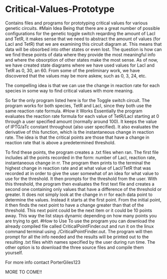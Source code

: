 # Critical-Values-Prototype
Contains files and programs for prototyping critical values for various genetic circuits.
#Main Idea
Being that there are a great number of possible configurations for the genetic toggle switch reqarding the amount of LacI and TetR, it makes sense that we need to abstract the amount of values (for LacI and TetR) that we are examining this circuit diagram at. This means that data will be obsorbed into other states or even lost. The question is how can we find these points of data where they provide the most meaningful info and where the obsorption of other states make the most sense. As of now, we have created state diagrams where we have used values for LacI and TetR as 0, 30, an 60. From some of the preliminary work, we have discovered that the values may be more askew, such as 0, 3, 24, etc.

The compelling idea is that we can use the change in reaction rate for each species in some way to find critical values with more meaning.

So far the only program listed here is for the Toggle switch circuit. The program works for both species, TetR and LacI, since  they both use the same reaction rate formula.
#How it Works
Essentially the program evaluates the reaction rate formula for each value of TetR/LacI starting at 0 through  a user specified amount (normally around 100). It keeps the value of IPTG/aTc constant throughout (also user specified). It also evaluates the derivative of this function, which is the instantaneous change in reaction rate. The idea is that the critical points are those that have a change in reaction rate that is above a predetermined threshold.

To find these points, the program creates a .txt files when ran. The first file includes all the points recorded in the form: number of LacI, reaction rate, instantaneous change in rr. The program then prints to the terminal the highest change in reaction rate and at what value of LacI/TetR that was recorded at in order to give the user somewhat of an idea for what value to use for the threshold. It then prompts for the threshold from the user. With this threshold, the program then evaluates the first text file and creates a second one containing only values that have a difference of the threshold or greater. It does not simply look at the change in rr for each data point to determine the values. Instead it starts at the first point. From the initial point, it then finds the next point to have a change greater than that of the threshold. This next point could be the next item or it could be 10 points away. This way the list stays dynamic depending on how many points you are trying to get.
#How to Use
To use the program you can download the already compiled file called CriticalPointFinder.out and run it on the linux command terminal using ./CriticalPointFinder.out. The program will then prompt for all the info needed and the results will be printed out to the resulting .txt files whith names specified by the user during run time.
The other option is to download the three source files and compile them yourself.


For more info contact PorterGiles123

MORE TO COME!!
